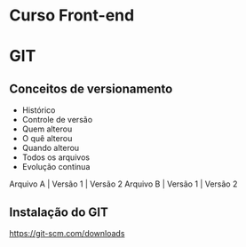 # Curso Front-end

# GIT


## Conceitos de versionamento

- Histórico
- Controle de versão
- Quem alterou
- O quê alterou
- Quando alterou
- Todos os arquivos
- Evolução continua

Arquivo A | Versão 1 | Versão 2
Arquivo B | Versão 1 | Versão 2

## Instalação do GIT

https://git-scm.com/downloads